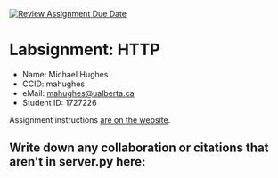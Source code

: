 [![Review Assignment Due Date](https://classroom.github.com/assets/deadline-readme-button-22041afd0340ce965d47ae6ef1cefeee28c7c493a6346c4f15d667ab976d596c.svg)](https://classroom.github.com/a/Ikn5ZR5d)
# Labsignment: HTTP

* Name: Michael Hughes
* CCID: mahughes
* eMail: mahughes@ualberta.ca
* Student ID: 1727226

Assignment instructions [are on the website](https://uofa-cmput404.github.io/labsignments/http.html).

## Write down any collaboration or citations that aren't in server.py here:

